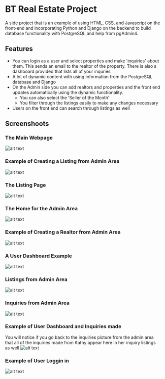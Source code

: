 # BT Real Estate Project

A side project that is an example of using HTML, CSS, and Javascript on the front-end and incorporating Python and Django on the backend to build database functionality with PostgreSQL and help from pgAdmin4.

## Features
  + You can login as a user and select properties and make 'inquiries' about them. This sends an email to the realtor of the property.
    There is also a dashboard provided that lists all of your inquries
  + A lot of dynamic content with using information from the PostgreSQL database and Django
  + On the Admin side you can add realtors and properties and the front end updates automatically using the dynamic functionality.
    + You can also select the 'Seller of the Month'
    + You filter through the listings easily to make any changes necessary
  + Users on the front end can search through listings as well
  
 ## Screenshoots
 
 ### The Main Webpage
![alt text](btre_screenshots/btrealestate_screenshot_.PNG)

### Example of Creating a Listing from Admin Area
![alt text](btre_screenshots/btrealestate_screenshot_9.PNG)

### The Listing Page
![alt text](btre_screenshots/btrealestate_screenshot_2.PNG)

### The Home for the Admin Area
![alt text](btre_screenshots/btrealestate_screenshot_3.PNG)

### Example of Creating a Realtor from Admin Area
![alt text](btre_screenshots/btrealestate_screenshot_7.PNG)

### A User Dashboard Example
![alt text](btre_screenshots/btrealestate_screenshot_4.PNG)

### Listings from Admin Area
![alt text](btre_screenshots/btrealestate_screenshot_5.PNG)

### Inquiries from Admin Area
![alt text](btre_screenshots/btrealestate_screenshot_6.PNG)

### Example of User Dashboard and Inquiries made
You will notice if you go back to the inquiries picture from the admin area that 
all of the inquiries made from Kathy appear here in her inquiry listings as well
![alt text](btre_screenshots/btrealestate_screenshot_11.PNG)

### Example of User Loggin in
![alt text](btre_screenshots/btrealestate_screenshot_10.PNG)


